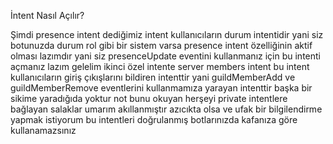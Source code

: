 İntent Nasıl Açılır?

Şimdi presence intent dediğimiz intent kullanıcıların durum intentidir yani siz botunuzda durum rol gibi bir sistem varsa presence intent özelliğinin aktif olması lazımdır yani siz presenceUpdate eventini kullanmanız için bu intenti açmanız lazım gelelim ikinci özel intente server members intent bu intent kullanıcıların giriş çıkışlarını bildiren intenttir yani guildMemberAdd ve guildMemberRemove eventlerini kullanmamıza yarayan intenttir başka bir sikime yaradığıda yoktur not bunu okuyan herşeyi private intentlere bağlayan salaklar umarım akıllanmıştır azıcıkta olsa ve ufak bir bilgilendirme yapmak istiyorum bu intentleri doğrulanmış botlarınızda kafanıza göre kullanamazsınız
